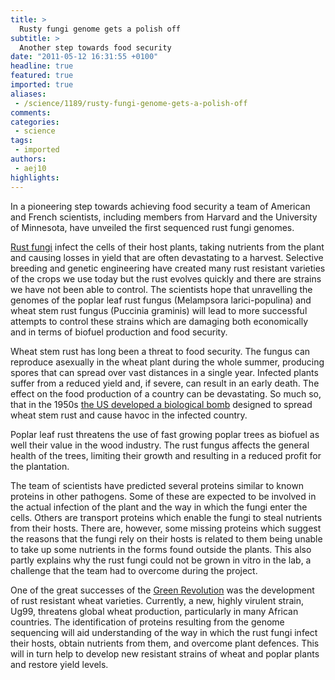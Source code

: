 ```yaml
---
title: >
  Rusty fungi genome gets a polish off
subtitle: >
  Another step towards food security
date: "2011-05-12 16:31:55 +0100"
headline: true
featured: true
imported: true
aliases:
 - /science/1189/rusty-fungi-genome-gets-a-polish-off
comments:
categories:
 - science
tags:
 - imported
authors:
 - aej10
highlights:
---
```


In a pioneering step towards achieving food security a team of American and French scientists, including members from Harvard and the University of Minnesota, have unveiled the first sequenced rust fungi genomes.

[Rust fungi](http://en.wikipedia.org/wiki/Rust_(fungus)) infect the cells of their host plants, taking nutrients from the plant and causing losses in yield that are often devastating to a harvest. Selective breeding and genetic engineering have created many rust resistant varieties of the crops we use today but the rust evolves quickly and there are strains we have not been able to control. The scientists hope that unravelling the genomes of the poplar leaf rust fungus (Melampsora larici-populina) and wheat stem rust fungus (Puccinia graminis) will lead to more successful attempts to control these strains which are damaging both economically and in terms of biofuel production and food security.

Wheat stem rust has long been a threat to food security. The fungus can reproduce asexually in the wheat plant during the whole summer, producing spores that can spread over vast distances in a single year. Infected plants suffer from a reduced yield and, if severe, can result in an early death. The effect on the food production of a country can be devastating. So much so, that in the 1950s [the US developed a biological bomb](http://en.wikipedia.org/wiki/M33_cluster_bomb) designed to spread wheat stem rust and cause havoc in the infected country.

Poplar leaf rust threatens the use of fast growing poplar trees as biofuel as well their value in the wood industry. The rust fungus affects the general health of the trees, limiting their growth and resulting in a reduced profit for the plantation.

The team of scientists have predicted several proteins similar to known proteins in other pathogens. Some of these are expected to be involved in the actual infection of the plant and the way in which the fungi enter the cells. Others are transport proteins which enable the fungi to steal nutrients from their hosts. There are, however, some missing proteins which suggest the reasons that the fungi rely on their hosts is related to them being unable to take up some nutrients in the forms found outside the plants. This also partly explains why the rust fungi could not be grown in vitro in the lab, a challenge that the team had to overcome during the project.

One of the great successes of the [Green Revolution](http://en.wikipedia.org/wiki/Green_Revolution) was the development of rust resistant wheat varieties. Currently, a new, highly virulent strain, Ug99, threatens global wheat production, particularly in many African countries. The identification of proteins resulting from the genome sequencing will aid understanding of the way in which the rust fungi infect their hosts, obtain nutrients from them, and overcome plant defences. This will in turn help to develop new resistant strains of wheat and poplar plants and restore yield levels.
